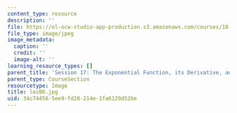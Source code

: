 ```yaml
---
content_type: resource
description: ''
file: https://ol-ocw-studio-app-production.s3.amazonaws.com/courses/18-01sc-single-variable-calculus-fall-2010/34c744565ee9fd28214e1fa6129d52be_lec06.jpg
file_type: image/jpeg
image_metadata:
  caption: ''
  credit: ''
  image-alt: ''
learning_resource_types: []
parent_title: 'Session 17: The Exponential Function, its Derivative, and its Inverse'
parent_type: CourseSection
resourcetype: Image
title: lec06.jpg
uid: 34c74456-5ee9-fd28-214e-1fa6129d52be
---
```

